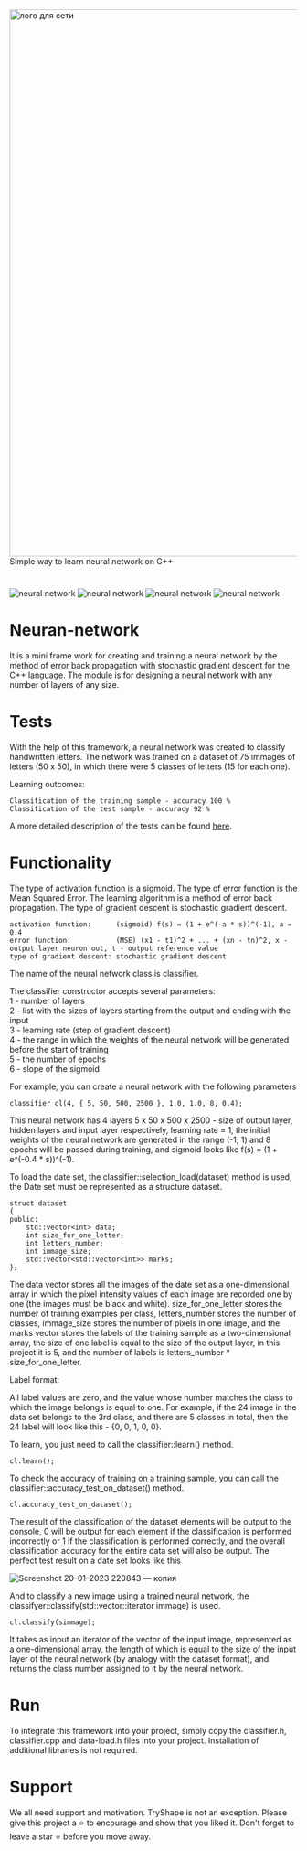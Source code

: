 <img width="957" alt="лого для сети" src="https://user-images.githubusercontent.com/71639489/215088694-dad63d41-0676-4b45-b123-ba3496422b75.png">
Simple way to learn neural network on C++   

# 


![neural network](https://img.shields.io/badge/neural_network-000000?style=for-the-badge&logo=&logoColor=white)
![neural network](https://img.shields.io/badge/error_Back_Propagation-000000?style=for-the-badge&logo=&logoColor=white)
![neural network](https://img.shields.io/badge/c++-000000?style=for-the-badge&logo=&logoColor=white)
![neural network](https://img.shields.io/badge/stochastic_gradient_descent-000000?style=for-the-badge&logo=&logoColor=white)

# Neuran-network
It is a mini frame work for creating and training a neural network by the method of error back propagation with stochastic gradient descent for the C++ language. The  module is for designing a neural network with any number of layers of any size.

# Tests
With the help of this framework, a neural network was created to classify handwritten letters. The network was trained on a dataset of 75 immages of letters (50 x 50), in which there were 5 classes of letters (15 for each one).

Learning outcomes:

    Classification of the training sample - accuracy 100 %
    Classification of the test sample - accuracy 92 %


A more detailed description of the tests can be found [here](https://github.com/ft-290008buchok/Letter_classifier).

# Functionality
The type of activation function is a sigmoid. The type of error function is the Mean Squared Error. The learning algorithm is a method of error back propagation. The type of gradient descent is stochastic gradient descent.

    activation function:      (sigmoid) f(s) = (1 + e^(-a * s))^(-1), a = 0.4
    error function:           (MSE) (x1 - t1)^2 + ... + (xn - tn)^2, x - output layer neuron out, t - output reference value
    type of gradient descent: stochastic gradient descent
  
The name of the neural network class is classifier.

The classifier constructor accepts several parameters:   
1 - number of layers   
2 - list with the sizes of layers starting from the output and ending with the input   
3 - learning rate (step of gradient descent)   
4 - the range in which the weights of the neural network will be generated before the start of training   
5 - the number of epochs   
6 - slope of the sigmoid   

For example, you can create a neural network with the following parameters  

    classifier cl(4, { 5, 50, 500, 2500 }, 1.0, 1.0, 8, 0.4);
 
 This neural network has 4 layers 5 x 50 x 500 x 2500 - size of output layer, hidden layers and input layer respectively, learning rate = 1, the initial weights of the neural network are generated in the range (-1; 1) and 8 epochs will be passed during training, and sigmoid looks like f(s) = (1 + e^(-0.4 * s))^(-1). 

To load the date set, the classifier::selection_load(dataset) method is used, the Date set must be represented as a structure
dataset.

    struct dataset
    {
    public:
        std::vector<int> data;
        int size_for_one_letter;
        int letters_number;
        int immage_size;
        std::vector<std::vector<int>> marks;
    };
    
The data vector stores all the images of the date set as a one-dimensional array in which the pixel intensity values of each image are recorded one by one (the images must be black and white). 
size_for_one_letter stores the number of training examples per class, letters_number stores the number of classes, immage_size stores the number of pixels in one image, and the marks vector stores the labels of the training sample as a two-dimensional array, the size of one label is equal to the size of the output layer, in this project it is 5, and the number of labels is letters_number * size_for_one_letter.

Label format:

All label values are zero, and the value whose number matches the class to which the image belongs is equal to one.
For example, if the 24 image in the data set belongs to the 3rd class, and there are 5 classes in total, then the 24 label will look like this - {0, 0, 1, 0, 0}.

To learn, you just need to call the classifier::learn() method.

    cl.learn();


To check the accuracy of training on a training sample, you can call the classifier::accuracy_test_on_dataset() method. 

    cl.accuracy_test_on_dataset();
    

The result of the classification of the dataset elements will be output to the console, 0 will be output for each element if the classification is performed incorrectly or 1 if the classification is performed correctly, and the overall classification accuracy for the entire data set will also be output. The perfect test result on a date set looks like this

![Screenshot 20-01-2023 220843 — копия](https://user-images.githubusercontent.com/71639489/213861107-25707bbb-ac91-4760-8c1b-8fc7ee49244d.jpg)



And to classify a new image using a trained neural network, the classifyer::classify(std::vector<int>::iterator immage) is used.

    cl.classify(simmage);
    

It takes as input an iterator of the vector of the input image, represented as a one-dimensional array, the length of which is equal to the size of the input layer of the neural network (by analogy with the dataset format), and returns the class number assigned to it by the neural network.

# Run
To integrate this framework into your project, simply copy the classifier.h, classifier.cpp and data-load.h files into your project. Installation of additional libraries is not required.
    
# Support
We all need support and motivation. TryShape is not an exception. Please give this project a ⭐️ to encourage and show that you liked it. Don't forget to leave a star ⭐️ before you move away.
